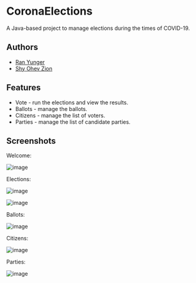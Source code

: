# CoronaElections

A Java-based project to manage elections during the times of COVID-19.

## Authors

- [Ran Yunger](https://github.com/RanYunger)
- [Shy Ohev Zion](https://github.com/ShyOZ)
 
## Features

- Vote - run the elections and view the results.
- Ballots - manage the ballots.
- Citizens - manage the list of voters.
- Parties - manage the list of candidate parties.

## Screenshots
Welcome:

![image](https://user-images.githubusercontent.com/62587988/213497083-4c91804e-5ed2-4400-b485-b08dafe06d79.png)

Elections:

![image](https://user-images.githubusercontent.com/62587988/213499869-531c163b-13c2-49ef-909c-fc6256d28cc1.png)

![image](https://user-images.githubusercontent.com/62587988/213497338-8f6b9a91-baa2-4a5e-8b96-2677a0e11c64.png)

Ballots:

![image](https://user-images.githubusercontent.com/62587988/213497570-5e14d5d7-dee5-4d30-a03f-fc24f607d280.png)

Citizens:

![image](https://user-images.githubusercontent.com/62587988/213497601-7ede2709-213c-4029-9f0f-771d4539fef6.png)

Parties:

![image](https://user-images.githubusercontent.com/62587988/213497660-b7c51206-3943-483a-b93b-2fe7e369ee19.png)
